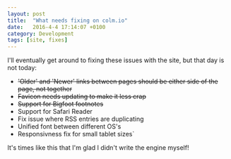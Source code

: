 ```yaml
---
layout: post
title:  "What needs fixing on colm.io"
date:   2016-4-4 17:14:07 +0100
category: Development
tags: [site, fixes]
---
```


I'll eventually get around to fixing these issues with the site, but that day is not today:

- <s>'Older' and 'Newer' links between pages should be either side of the page, not together</s>
- <s>Favicon needs updating to make it less crap</s>
- <s>Support for Bigfoot footnotes</s>
- Support for Safari Reader 
- Fix issue where RSS entries are duplicating
- Unified font between different OS's
- Responsivness fix for small tablet sizes`

It's times like this that I'm glad I didn't write the engine myself!  
